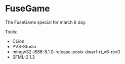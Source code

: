 # FuseGame
The FuseGame special for march 8 day.

Tools:
* CLion
* PVS-Studio
* mingw32-i686-8.1.0-release-posix-dwarf-rt_v6-rev0
* SFML-2.1.2

